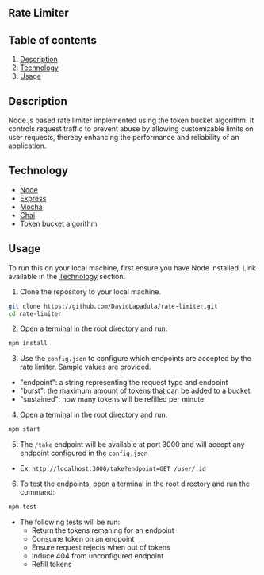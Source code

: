 ## Rate Limiter

## Table of contents
1. [Description](#description)
2. [Technology](#technology)
3. [Usage](#usage)

## Description

Node.js based rate limiter implemented using the token bucket algorithm. It controls request traffic to prevent abuse by allowing customizable limits on user requests, thereby enhancing the performance and reliability of an application.

## Technology

- [Node](https://redux.js.org/)
- [Express](https://expressjs.com/)
- [Mocha](https://mochajs.org/)
- [Chai](https://www.chaijs.com/)
- Token bucket algorithm

## Usage

To run this on your local machine, first ensure you have Node installed. Link available in the [Technology](#technology) section.

1. Clone the repository to your local machine. 
```bash
git clone https://github.com/DavidLapadula/rate-limiter.git
cd rate-limiter
```  

2. Open a terminal in the root directory and run:
```bash
npm install
``` 

3. Use the `config.json` to configure which endpoints are accepted by the rate limiter. Sample values are provided.
- "endpoint": a string representing the request type and endpoint
- "burst": the maximum amount of tokens that can be added to a bucket
- "sustained": how many tokens will be refilled per minute

4. Open a terminal in the root directory and run:
```bash
npm start
``` 

5. The `/take` endpoint will be available at port 3000 and will accept any endpoint configured in the `config.json`
- Ex:  `http://localhost:3000/take?endpoint=GET /user/:id`

6. To test the endpoints, open a terminal in the root directory and run the command: 
```bash
npm test
``` 
- The following tests will be run:
  - Return the tokens remaning for an endpoint
  - Consume token on an endpoint
  - Ensure request rejects when out of tokens
  - Induce 404 from unconfigured endpoint
  - Refill tokens
